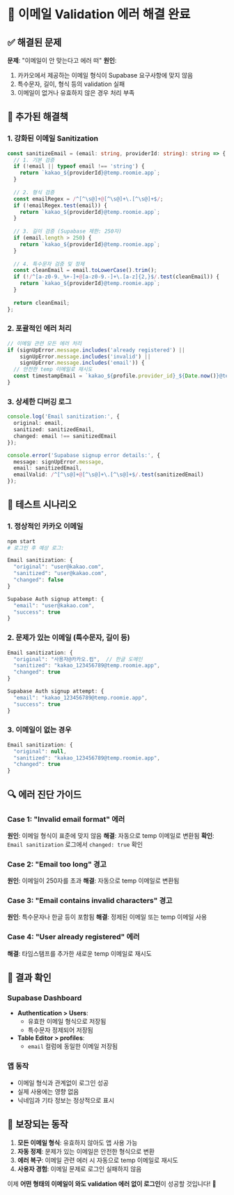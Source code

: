 # 🔧 이메일 Validation 에러 해결 완료

## ✅ 해결된 문제

**문제**: "이메일이 안 맞는다고 에러 떠"
**원인**: 
1. 카카오에서 제공하는 이메일 형식이 Supabase 요구사항에 맞지 않음
2. 특수문자, 길이, 형식 등의 validation 실패
3. 이메일이 없거나 유효하지 않은 경우 처리 부족

## 🚀 추가된 해결책

### 1. 강화된 이메일 Sanitization
```typescript
const sanitizeEmail = (email: string, providerId: string): string => {
  // 1. 기본 검증
  if (!email || typeof email !== 'string') {
    return `kakao_${providerId}@temp.roomie.app`;
  }
  
  // 2. 형식 검증
  const emailRegex = /^[^\s@]+@[^\s@]+\.[^\s@]+$/;
  if (!emailRegex.test(email)) {
    return `kakao_${providerId}@temp.roomie.app`;
  }
  
  // 3. 길이 검증 (Supabase 제한: 250자)
  if (email.length > 250) {
    return `kakao_${providerId}@temp.roomie.app`;
  }
  
  // 4. 특수문자 검증 및 정제
  const cleanEmail = email.toLowerCase().trim();
  if (!/^[a-z0-9._%+-]+@[a-z0-9.-]+\.[a-z]{2,}$/.test(cleanEmail)) {
    return `kakao_${providerId}@temp.roomie.app`;
  }
  
  return cleanEmail;
};
```

### 2. 포괄적인 에러 처리
```typescript
// 이메일 관련 모든 에러 처리
if (signUpError.message.includes('already registered') || 
    signUpError.message.includes('invalid') || 
    signUpError.message.includes('email')) {
  // 안전한 temp 이메일로 재시도
  const timestampEmail = `kakao_${profile.provider_id}_${Date.now()}@temp.roomie.app`;
}
```

### 3. 상세한 디버깅 로그
```typescript
console.log('Email sanitization:', {
  original: email,
  sanitized: sanitizedEmail,
  changed: email !== sanitizedEmail
});

console.error('Supabase signup error details:', {
  message: signUpError.message,
  email: sanitizedEmail,
  emailValid: /^[^\s@]+@[^\s@]+\.[^\s@]+$/.test(sanitizedEmail)
});
```

## 🧪 테스트 시나리오

### 1. 정상적인 카카오 이메일
```bash
npm start
# 로그인 후 예상 로그:
```
```javascript
Email sanitization: {
  "original": "user@kakao.com",
  "sanitized": "user@kakao.com", 
  "changed": false
}

Supabase Auth signup attempt: {
  "email": "user@kakao.com",
  "success": true
}
```

### 2. 문제가 있는 이메일 (특수문자, 길이 등)
```javascript
Email sanitization: {
  "original": "사용자@카카오.컴",  // 한글 도메인
  "sanitized": "kakao_123456789@temp.roomie.app",
  "changed": true
}

Supabase Auth signup attempt: {
  "email": "kakao_123456789@temp.roomie.app",
  "success": true
}
```

### 3. 이메일이 없는 경우
```javascript
Email sanitization: {
  "original": null,
  "sanitized": "kakao_123456789@temp.roomie.app",
  "changed": true
}
```

## 🔍 에러 진단 가이드

### Case 1: "Invalid email format" 에러
**원인**: 이메일 형식이 표준에 맞지 않음
**해결**: 자동으로 temp 이메일로 변환됨
**확인**: `Email sanitization` 로그에서 `changed: true` 확인

### Case 2: "Email too long" 경고
**원인**: 이메일이 250자를 초과
**해결**: 자동으로 temp 이메일로 변환됨

### Case 3: "Email contains invalid characters" 경고
**원인**: 특수문자나 한글 등이 포함됨
**해결**: 정제된 이메일 또는 temp 이메일 사용

### Case 4: "User already registered" 에러
**해결**: 타임스탬프를 추가한 새로운 temp 이메일로 재시도

## 📱 결과 확인

### Supabase Dashboard
- **Authentication > Users**: 
  - 유효한 이메일 형식으로 저장됨
  - 특수문자 정제되어 저장됨
- **Table Editor > profiles**:
  - `email` 컬럼에 동일한 이메일 저장됨

### 앱 동작
- 이메일 형식과 관계없이 로그인 성공
- 실제 사용에는 영향 없음
- 닉네임과 기타 정보는 정상적으로 표시

## 🎯 보장되는 동작

1. **모든 이메일 형식**: 유효하지 않아도 앱 사용 가능
2. **자동 정제**: 문제가 있는 이메일은 안전한 형식으로 변환
3. **에러 복구**: 이메일 관련 에러 시 자동으로 temp 이메일로 재시도
4. **사용자 경험**: 이메일 문제로 로그인 실패하지 않음

이제 **어떤 형태의 이메일이 와도 validation 에러 없이 로그인**이 성공할 것입니다! 🎉
